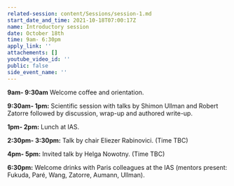 ```yaml
---
related-session: content/Sessions/session-1.md
start_date_and_time: 2021-10-18T07:00:17Z
name: Introductory session
date: October 18th
time: 9am- 6:30pm
apply_link: ''
attachements: []
youtube_video_id: ''
public: false
side_event_name: ''
---
```


**9am- 9:30am** Welcome coffee and orientation.

**9:30am- 1pm:** Scientific session with talks by Shimon Ullman and Robert Zatorre followed by discussion, wrap-up and authored write-up.

**1pm- 2pm:** Lunch at IAS.

**2:30pm- 3:30pm:** Talk by chair Eliezer Rabinovici. (Time TBC)

**4pm- 5pm:** Invited talk by Helga Nowotny. (Time TBC)

**6:30pm:** Welcome drinks with Paris colleagues at the IAS (mentors present: Fukuda, Paré, Wang, Zatorre, Aumann, Ullman).
